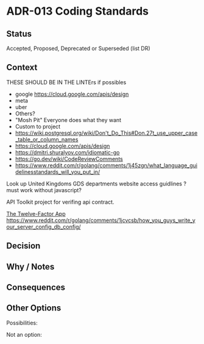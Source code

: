 # ADR-013 Coding Standards

## Status

Accepted, Proposed, Deprecated or Superseded (list DR)

## Context

THESE SHOULD BE IN THE LINTErs if possibles

- google  https://cloud.google.com/apis/design
- meta
- uber
- Others?
- "Mosh Pit" Everyone does what they want
- Custom to project
- https://wiki.postgresql.org/wiki/Don't_Do_This#Don.27t_use_upper_case_table_or_column_names
- https://cloud.google.com/apis/design
- https://dmitri.shuralyov.com/idiomatic-go
- https://go.dev/wiki/CodeReviewComments
- https://www.reddit.com/r/golang/comments/1j45zgn/what_language_guidelinesstandards_will_you_put_in/

Look up United Kingdoms GDS departments website access guidlines
	?must work without javascript?


API Toolkit
	project for verifing api contract.
    

[The Twelve-Factor App](https://12factor.net/)
	https://www.reddit.com/r/golang/comments/1jcvcsb/how_you_guys_write_your_server_config_db_config/

## Decision



## Why / Notes



## Consequences



## Other Options

Possibilities:

Not an option:

